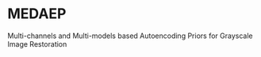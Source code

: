 # MEDAEP
Multi-channels and Multi-models based  Autoencoding Priors for Grayscale Image Restoration
